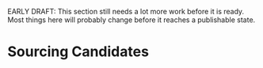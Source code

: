 EARLY DRAFT: This section still needs a lot more work before it is ready. Most things here will probably change before it reaches a publishable state.

# Sourcing Candidates

